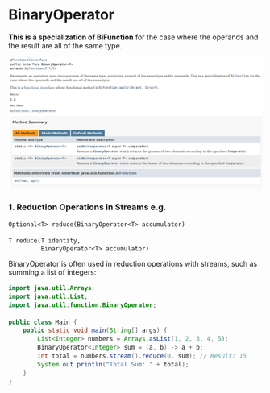 # BinaryOperator

**This is a specialization of BiFunction** for the case where the operands and the result are all of the same type.

!["BinaryOperator interface"](../images/BinaryOperator/binaryoperator-interface.png?raw=true)


### 1. Reduction Operations in Streams e.g. 
```
Optional<T> reduce(BinaryOperator<T> accumulator)

T reduce(T identity,
         BinaryOperator<T> accumulator)
```
BinaryOperator is often used in reduction operations with streams, such as summing a list of integers:

```java
import java.util.Arrays;
import java.util.List;
import java.util.function.BinaryOperator;

public class Main {
    public static void main(String[] args) {
        List<Integer> numbers = Arrays.asList(1, 2, 3, 4, 5);
        BinaryOperator<Integer> sum = (a, b) -> a + b;
        int total = numbers.stream().reduce(0, sum); // Result: 15
        System.out.println("Total Sum: " + total);
    }
}
```

